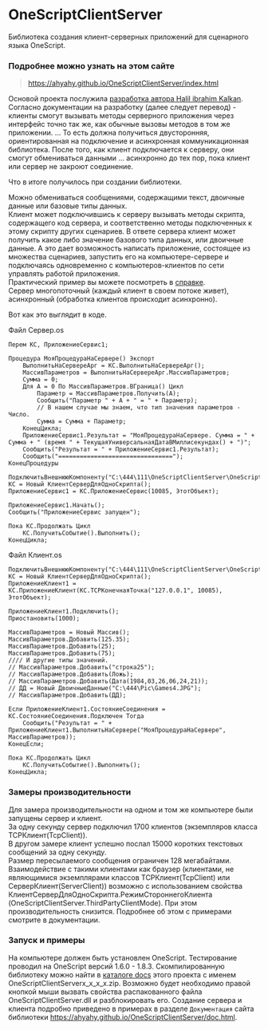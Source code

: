# OneScriptClientServer
Библиотека создания клиент-серверных приложений для сценарного языка OneScript.

### Подробнее можно узнать на этом сайте

> <https://ahyahy.github.io/OneScriptClientServer/index.html>
> 

Основой проекта послужила [разработка автора Halil ibrahim Kalkan](https://www.codeproject.com/Articles/155282/TCP-Server-Client-Communication-Implementation). Согласно документации на разработку (далее следует перевод) - клиенты смогут вызывать методы серверного приложения через интерфейс точно так же, как обычные вызовы методов в том же приложении. ... То есть должна получиться двусторонняя, ориентированная на подключение и асинхронная коммуникационная библиотека. После того, как клиент подключается к серверу, они смогут обмениваться данными ... асинхронно до тех пор, пока клиент или сервер не закроют соединение.

Что в итоге получилось при создании библиотеки.  

Можно обмениваться сообщениями, содержащими текст, двоичные данные или базовые типы данных.  
Клиент может подключившись к серверу вызывать методы скрипта, содержащего код сервера, и соответственно методы подключенных к этому скрипту других сценариев. В ответе сервера клиент может получить какое либо значение базового типа данных, или двоичные данные. А это дает возможность написать приложение, состоящее из множества сценариев, запустить его на компьютере-сервере и подключаясь одновременно с компьютеров-клиентов по сети управлять работой приложения.  
Практический пример вы можете посмотреть в [справке](https://ahyahy.github.io/OneScriptClientServer/OSClientServerRu//OSClientServerExampleChat.html).  
Сервер многопоточный (каждый клиент в своем потоке живет), асинхронный (обработка клиентов происходит асинхронно).

Вот как это выглядит в коде.

Файл Сервер.os

```bsl
Перем КС, ПриложениеСервис1;

Процедура МояПроцедураНаСервере() Экспорт
	ВыполнитьНаСервереАрг = КС.ВыполнитьНаСервереАрг();
	МассивПараметров = ВыполнитьНаСервереАрг.МассивПараметров;
	Сумма = 0;
	Для А = 0 По МассивПараметров.ВГраница() Цикл
		Параметр = МассивПараметров.Получить(А);
		Сообщить("Параметр " + А + " = " + Параметр);
		// В нашем случае мы знаем, что тип значения параметров - Число.
		Сумма = Сумма + Параметр;
	КонецЦикла;
	ПриложениеСервис1.Результат = "МояПроцедураНаСервере. Сумма = " + Сумма + " (время " + ТекущаяУниверсальнаяДатаВМиллисекундах() + ")";
	Сообщить("Результат = " + ПриложениеСервис1.Результат);
	Сообщить("================================");
КонецПроцедуры

ПодключитьВнешнююКомпоненту("C:\444\111\OneScriptClientServer\OneScriptClientServer\bin\Debug\OneScriptClientServer.dll");
КС = Новый КлиентСерверДляОдноСкрипта();
ПриложениеСервис1 = КС.ПриложениеСервис(10085, ЭтотОбъект);

ПриложениеСервис1.Начать();
Сообщить("ПриложениеСервис запущен");

Пока КС.Продолжать Цикл
	КС.ПолучитьСобытие().Выполнить();
КонецЦикла;
```
Файл Клиент.os

```bsl
ПодключитьВнешнююКомпоненту("C:\444\111\OneScriptClientServer\OneScriptClientServer\bin\Debug\OneScriptClientServer.dll");
КС = Новый КлиентСерверДляОдноСкрипта();
ПриложениеКлиент1 = КС.ПриложениеКлиент(КС.TCPКонечнаяТочка("127.0.0.1", 10085), ЭтотОбъект);

ПриложениеКлиент1.Подключить();
Приостановить(1000);

МассивПараметров = Новый Массив();
МассивПараметров.Добавить(125.35);
МассивПараметров.Добавить(25);
МассивПараметров.Добавить(75);
//// И другие типы значений.
// МассивПараметров.Добавить("строка25");
// МассивПараметров.Добавить(Ложь);
// МассивПараметров.Добавить(Дата(1984,03,26,06,24,21));
// ДД = Новый ДвоичныеДанные("C:\444\Pic\Games4.JPG");
// МассивПараметров.Добавить(ДД);

Если ПриложениеКлиент1.СостояниеСоединения = КС.СостояниеСоединения.Подключен Тогда
	Сообщить("Результат = " + ПриложениеКлиент1.ВыполнитьНаСервере("МояПроцедураНаСервере", МассивПараметров));
КонецЕсли;

Пока КС.Продолжать Цикл
	КС.ПолучитьСобытие().Выполнить();
КонецЦикла;
```

### Замеры производительности

Для замера производительности на одном и том же компьютере были запущены сервер и клиент.  
За одну секунду сервер подключил 1700 клиентов (экземпляров класса TCPКлиент(TcpClient)).  
В другом замере клиент успешно послал 15000 коротких текстовых сообщений за одну секунду.  
Размер пересылаемого сообщения ограничен 128 мегабайтами.  
Взаимодействие с такими клиентами как браузер (клиентами, не являющимися экземплярами классов TCPКлиент(TcpClient) или СерверКлиент(ServerClient)) возможно с использованием свойства КлиентСерверДляОдноСкрипта.РежимСтороннегоКлиента (OneScriptClientServer.ThirdPartyClientMode). При этом производительность снизится. Подробнее об этом с примерами смотрите в документации.

### Запуск и примеры

На компьютере должен быть установлен OneScript. Тестирование проводил на OneScript версий 1.6.0 - 1.8.3. Скомпилированную библиотеку можно найти в [каталоге docs](https://github.com/ahyahy/OneScriptClientServer/tree/main/docs) этого проекта с именем OneScriptClientServerх_х_х_х.zip. Возможно будет необходимо правой кнопкой мыши вызвать свойства распакованного файла OneScriptClientServer.dll и разблокировать его. Создание сервера и клиента подробно приведено в примерах в разделе `Документация` сайта библиотеки <https://ahyahy.github.io/OneScriptClientServer/doc.html>.
